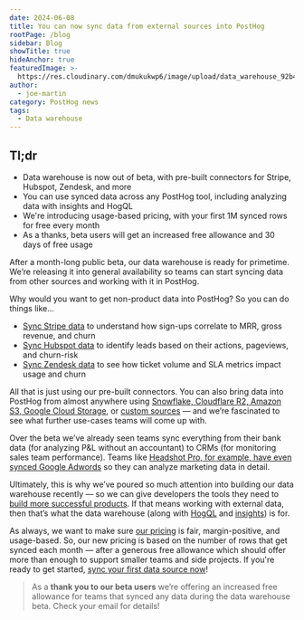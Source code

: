 ```yaml
---
date: 2024-06-08
title: You can now sync data from external sources into PostHog
rootPage: /blog
sidebar: Blog
showTitle: true
hideAnchor: true
featuredImage: >-
  https://res.cloudinary.com/dmukukwp6/image/upload/data_warehouse_92b43aa9de.jpg
author:
  - joe-martin
category: PostHog news
tags:
  - Data warehouse
---
```


## Tl;dr

- Data warehouse is now out of beta, with pre-built connectors for Stripe, Hubspot, Zendesk, and more
- You can use synced data across any PostHog tool, including analyzing data with insights and HogQL 
- We're introducing usage-based pricing, with your first 1M synced rows for free every month
- As a thanks, beta users will get an increased free allowance and 30 days of free usage

After a month-long public beta, our data warehouse is ready for primetime. We’re releasing it into general availability so teams can start syncing data from other sources and working with it in PostHog. 

Why would you want to get non-product data into PostHog? So you can do things like...

- [Sync Stripe data](/tutorials/stripe-reports) to understand how sign-ups correlate to MRR, gross revenue, and churn
- [Sync Hubspot data](/tutorials/hubspot-reports) to identify leads based on their actions, pageviews, and churn-risk
- [Sync Zendesk data](/tutorials/zendesk-reports) to see how ticket volume and SLA metrics impact usage and churn

All that is just using our pre-built connectors. You can also bring data into PostHog from almost anywhere using [Snowflake, Cloudflare R2, Amazon S3, Google Cloud Storage](/docs/data-warehouse/setup), or [custom sources](/docs/data-warehouse/setup#linking-a-custom-source) — and we’re fascinated to see what further use-cases teams will come up with. 

Over the beta we’ve already seen teams sync everything from their bank data (for analyzing P&L without an accountant) to CRMs (for monitoring sales team performance). Teams like [Headshot Pro, for example, have even synced Google Adwords](/customers/headshot-pro) so they can analyze marketing data in detail. 

Ultimately, this is why we’ve poured so much attention into building our data warehouse recently — so we can give developers the tools they need to [build more successful products](/handbook/why-does-posthog-exist). If that means working with external data, then that’s what the data warehouse (along with [HogQL](/docs/hogql) and [insights](/product-analytics)) is for. 

As always, we want to make sure [our pricing](/pricing) is fair, margin-positive, and usage-based. So, our new pricing is based on the number of rows that get synced each month — after a generous free allowance which should offer more than enough to support smaller teams and side projects. If you're ready to get started, [sync your first data source now](https://us.posthog.com/data-warehouse)!

> As a **thank you to our beta users** we’re offering an increased free allowance for teams that synced any data during the data warehouse beta. Check your email for details!
